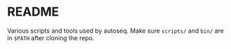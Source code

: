 # README

Various scripts and tools used by autoseq. Make sure `scripts/` and `bin/` are in `$PATH` after cloning the repo. 